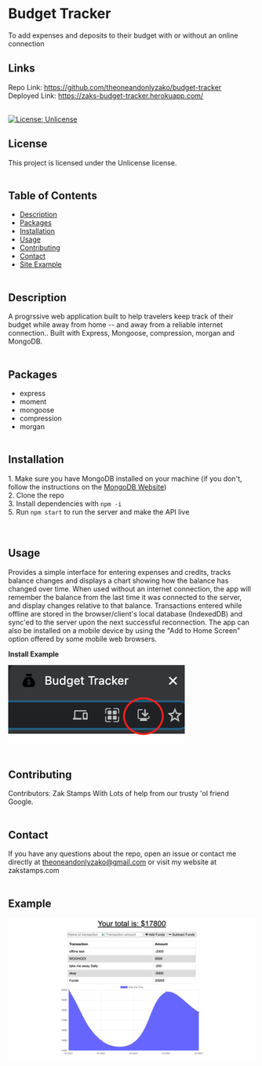 # Budget Tracker<br/>
To add expenses and deposits to their budget with or without an online connection<br/>

## Links

Repo Link: https://github.com/theoneandonlyzako/budget-tracker <br/>
Deployed Link: https://zaks-budget-tracker.herokuapp.com/
<br/><br/>

[![License: Unlicense](https://img.shields.io/badge/license-Unlicense-blue.svg)](http://unlicense.org/)

## License
This project is licensed under the Unlicense license.
</br><br/>


## Table of Contents 
* [Description](#description)
* [Packages](#packages)
* [Installation](#installation)
* [Usage](#usage)
* [Contributing](#contributing)
* [Contact](#contact)
* [Site Example](#example)
</br><br/>

## Description
A progrssive web application built to help travelers keep track of their budget while away from home -- and away from a reliable internet connection.. Built with Express, Mongoose, compression, morgan and MongoDB.</br><br/>

## Packages
- express
- moment
- mongoose
- compression
- morgan
</br><br/>

## Installation
​1. Make sure you have MongoDB installed on your machine (if you don't, follow the instructions on the [MongoDB Website](https://docs.mongodb.com/manual/installation/))</br>
2. Clone the repo</br>
3. Install dependencies with `npm -i`</br>
5. Run `npm start` to run the server and make the API live</br>
</br><br/>

## Usage
Provides a simple interface for entering expenses and credits, tracks balance changes and displays a chart showing how the balance has changed over time. When used without an internet connection, the app will remember the balance from the last time it was connected to the server, and display changes relative to that balance. Transactions entered while offline are stored in the browser/client's local database (IndexedDB) and sync'ed to the server upon the next successful reconnection. The app can also be installed on a mobile device by using the "Add to Home Screen" option offered by some mobile web browsers.
</br>

**Install Example**

![img](./site2.png)<br/></br>

## Contributing
​Contributors: Zak Stamps With Lots of help from our trusty 'ol friend Google.
</br><br/>

## Contact
If you have any questions about the repo, open an issue or contact me directly at theoneandonlyzako@gmail.com or visit my website at zakstamps.com
<br/><br/>

## Example

![img](./site.png)<br/></br>

